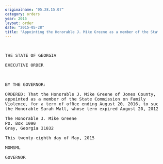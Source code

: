 ```yaml
---
originalname: "05.28.15.07"
category: orders
year: 2015
layout: order
date: "2015-05-28"
title: "Appointing the Honorable J. Mike Greene as a member of the State Commission on Family Violence"
---
```

<pre>
 

THE STATE OF GEORGIA

EXECUTIVE ORDER

 

BY THE GOVERNOR:

ORDERED: That the Honorable J. Mike Greene of Jones County, Georgia, is
appointed as a member of the State Commission on Family
Violence, for a term of ofﬁce ending August 20, 2016, to succeed
the Honorable Sarah Wall, whose term expired August 20, 2012.

The Honorable J. Mike Greene
PO. Box 1090
Gray, Georgia 31032

This twenty-eighth day of May, 2015

MOMSML

GOVERNOR

 

 

</pre>
